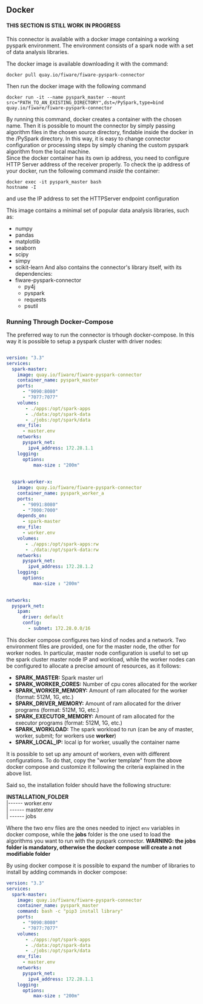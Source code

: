 ## Docker
#### THIS SECTION IS STILL WORK IN PROGRESS

This connector is available with a docker image containing a working pyspark environment. The environment consists of a spark node with a set of data analysis libraries.<br />


The docker image is available downloading it with the command:
```console
docker pull quay.io/fiware/fiware-pyspark-connector
```
Then run the docker image with the following command
```console
docker run -it --name pyspark_master --mount src="PATH_TO_AN_EXISTING_DIRECTORY",dst=/PySpark,type=bind quay.io/fiware/fiware-pyspark-connector
```
By running this command, docker creates a container with the chosen name. Then it is possible to mount the connector by simply passing algorithm files in the chosen source directory, findable inside the docker in the /PySpark directory. In this way, it is easy to change connector configuration or processing steps by simply chaning the custom pyspark algorithm from the local machine. <br />
Since the docker container has its own ip address, you need to configure HTTP Server address of the receiver properly. To check the ip address of your docker, run the following command *inside* the container:
```console
docker exec -it pyspark_master bash
hostname -I
```
and use the IP address to set the HTTPServer endpoint configuration

This image contains a minimal set of popular data analysis libraries, such as:
- numpy
- pandas
- matplotlib
- seaborn
- scipy
- simpy
- scikit-learn
And also contains the connector's library itself, with its dependencies:
- fiware-pyspark-connector
  - py4j
  - pyspark
  - requests
  - psutil
 

### Running Through Docker-Compose

The preferred way to run the connector is trhough docker-compose. In this way it is possible to setup a pyspark cluster with driver nodes:

```yaml

version: "3.3"
services:
  spark-master:
    image: quay.io/fiware/fiware-pyspark-connector
    container_name: pyspark_master
    ports:
      - "9090:8080"
      - "7077:7077"
    volumes:
       - ./apps:/opt/spark-apps
       - ./data:/opt/spark-data
       - ./jobs:/opt/spark/data
    env_file:
      - master.env
    networks:
      pyspark_net:
        ipv4_address: 172.28.1.1
    logging:
      options:
          max-size : "200m"
      
      
  spark-worker-x:
    image: quay.io/fiware/fiware-pyspark-connector
    container_name: pyspark_worker_a
    ports:
      - "9091:8080"
      - "7000:7000"
    depends_on:
      - spark-master
    env_file:
      - worker.env
    volumes:
       - ./apps:/opt/spark-apps:rw
       - ./data:/opt/spark-data:rw
    networks:
      pyspark_net:
        ipv4_address: 172.28.1.2
    logging:
      options:
          max-size : "200m"

          
networks:
  pyspark_net:
    ipam:
      driver: default
      config:
        - subnet: 172.28.0.0/16
```    

This docker compose configures two kind of nodes and a network. Two environment files are provided, one for the master node, the other for worker nodes. In particular, master node configuration is useful to set up the spark cluster master node IP and workload, while the worker nodes can be configured to allocate a precise amount of resources, as it follows:

- **SPARK_MASTER:** Spark master url
- **SPARK_WORKER_CORES:** Number of cpu cores allocated for the worker
- **SPARK_WORKER_MEMORY:** Amount of ram allocated for the worker (format: 512M, 1G, etc.)
- **SPARK_DRIVER_MEMORY:** Amount of ram allocated for the driver programs (format: 512M, 1G, etc.)
- **SPARK_EXECUTOR_MEMORY:** Amount of ram allocated for the executor programs (format: 512M, 1G, etc.)
- **SPARK_WORKLOAD:** The spark workload to run (can be any of master, worker, submit; for workers use **worker**) 
- **SPARK_LOCAL_IP:** local ip for worker, usually the container name

It is possible to set up any amount of workers, even with different configurations. To do that, copy the "worker template" from the above docker compose and customize it following the criteria explained in the above list.

Said so, the installation folder should have the following structure:

**INSTALLATION_FOLDER** <br>
|------ worker.env <br>
| ------ master.env <br>
| ------ jobs <br>

Where the two env files are the ones needed to inject `env` variables in docker compose, while the **jobs** folder is the one used to load the algorithms you want to run with the pyspark connector. **WARNING: the jobs folder is mandatory, otherwise the docker compose will create a not modifiable folder**

By using docker compose it is possible to expand the number of libraries to install by adding commands in docker compose:

```yaml
version: "3.3"
services:
  spark-master:
    image: quay.io/fiware/fiware-pyspark-connector
    container_name: pyspark_master
    command: bash -c "pip3 install library"
    ports:
      - "9090:8080"
      - "7077:7077"
    volumes:
       - ./apps:/opt/spark-apps
       - ./data:/opt/spark-data
       - ./jobs:/opt/spark/data
    env_file:
      - master.env
    networks:
      pyspark_net:
        ipv4_address: 172.28.1.1
    logging:
      options:
          max-size : "200m"
```
